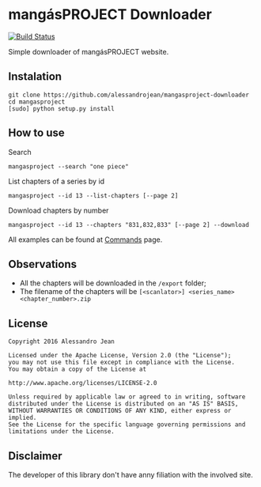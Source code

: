 # mangásPROJECT Downloader
[![Build Status](https://travis-ci.org/alessandrojean/mangasproject-downloader.svg?branch=master)](https://travis-ci.org/alessandrojean/mangasproject-downloader)

Simple downloader of mangásPROJECT website.

## Instalation
    git clone https://github.com/alessandrojean/mangasproject-downloader
    cd mangasproject
    [sudo] python setup.py install
    
## How to use
Search
    
    mangasproject --search "one piece"
List chapters of a series by id

    mangasproject --id 13 --list-chapters [--page 2]
Download chapters by number

    mangasproject --id 13 --chapters "831,832,833" [--page 2] --download

All examples can be found at [Commands](https://github.com/alessandrojean/mangasproject-downloader/wiki/Commands) page.
## Observations

+ All the chapters will be downloaded in the `/export` folder;
+ The filename of the chapters will be `[<scanlator>] <series_name> <chapter_number>.zip`

## License

    Copyright 2016 Alessandro Jean

    Licensed under the Apache License, Version 2.0 (the "License");
    you may not use this file except in compliance with the License.
    You may obtain a copy of the License at

    http://www.apache.org/licenses/LICENSE-2.0

    Unless required by applicable law or agreed to in writing, software
    distributed under the License is distributed on an "AS IS" BASIS,
    WITHOUT WARRANTIES OR CONDITIONS OF ANY KIND, either express or implied.
    See the License for the specific language governing permissions and
    limitations under the License.
## Disclaimer

The developer of this library don't have anny filiation with the involved site.